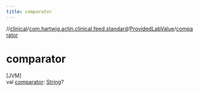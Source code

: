 ```yaml
---
title: comparator
---
```

//[clinical](../../../index.html)/[com.hartwig.actin.clinical.feed.standard](../index.html)/[ProvidedLabValue](index.html)/[comparator](comparator.html)



# comparator



[JVM]\
val [comparator](comparator.html): [String](https://kotlinlang.org/api/latest/jvm/stdlib/kotlin/-string/index.html)?




